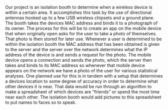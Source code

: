 Our project is an isolation booth to determine when a wireless device is within a certain area. It accomplishes this task by the use of directional antennas hooked up to a few USB wireless chipsets and a ground plane. The booth takes the devices MAC address and binds it to a photograph of its owner. The process for this will be to create an app on the mobile device that when originally open asks for the user to take a photo of themselves. That photo is then stored for later use. Whenever a user is determined to be within the isolation booth the MAC address that has been obtained is given to the server and the server over the network determines what the IP address of the device is and sends a request for the photo. The mobile device opens a connection and sends the photo, which the server then takes and binds to its MAC address so whenever that mobile device appears on the network we have a photo of the user for various statistical analyses. One planned use for this is in tandem with a setup that determines a devices location to some degree of accuracy in order to determine what other devices it is near. That data would be run through an algorithm to make a spreadsheet of which devices are “friends” or spend the most time near each other. The isolation booth would add pictures to this spreadsheet to put names to faces so to speak.